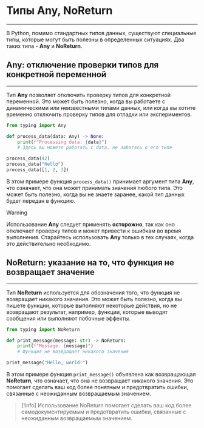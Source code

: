 # Типы Any, NoReturn
***
В Python, помимо стандартных типов данных, существуют специальные типы, которые могут быть полезны в определенных ситуациях. Два таких типа - **Any** и **NoReturn**.

## Any: отключение проверки типов для конкретной переменной
***
Тип **Any** позволяет отключить проверку типов для конкретной переменной. Это может быть полезно, когда вы работаете с динамическими или неизвестными типами данных, или когда вы хотите временно отключить проверку типов для отладки или экспериментов.
```python
from typing import Any

def process_data(data: Any) -> None:
    print(f"Processing data: {data}")
    # Здесь вы можете работать с data, не заботясь о его типе

process_data(42)
process_data("hello")
process_data([1, 2, 3])
```

В этом примере функция `process_data()` принимает аргумент типа **Any**, что означает, что она может принимать значения любого типа. Это может быть полезно, когда вы не знаете заранее, какой тип данных будет передан в функцию.

> [!warning]
> Использование **Any** следует применять **осторожно**, так как оно отключает проверку типов и может привести к ошибкам во время выполнения. Старайтесь использовать **Any** только в тех случаях, когда это действительно необходимо.

## NoReturn: указание на то, что функция не возвращает значение
***
Тип **NoReturn** используется для обозначения того, что функция не возвращает никакого значения. Это может быть полезно, когда вы пишете функции, которые выполняют некоторые действия, но не возвращают результат, например, функции, которые выводят сообщения или выполняют побочные эффекты.
```python
from typing import NoReturn

def print_message(message: str) -> NoReturn:
    print(f"Message: {message}")
    # Функция не возвращает никакого значения

print_message("Hello, world!")
```

В этом примере функция `print_message()` объявлена как возвращающая **NoReturn**, что означает, что она не возвращает никакого значения. Это помогает сделать ваш код более понятным и предотвратить ошибки, связанные с неожиданным возвращаемым значением.

> [!info]
> Использование NoReturn помогает сделать ваш код более самодокументируемым и предотвратить ошибки, связанные с неожиданным возвращаемым значением.

